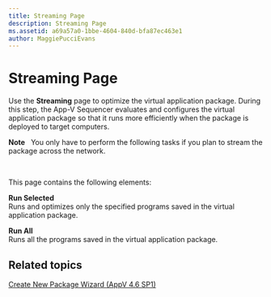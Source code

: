 ```yaml
---
title: Streaming Page
description: Streaming Page
ms.assetid: a69a57a0-1bbe-4604-840d-bfa87ec463e1
author: MaggiePucciEvans
---
```


# Streaming Page


Use the **Streaming** page to optimize the virtual application package. During this step, the App-V Sequencer evaluates and configures the virtual application package so that it runs more efficiently when the package is deployed to target computers.

**Note**  
You only have to perform the following tasks if you plan to stream the package across the network.

 

This page contains the following elements:

<a href="" id="run-selected"></a>**Run Selected**  
Runs and optimizes only the specified programs saved in the virtual application package.

<a href="" id="run-all"></a>**Run All**  
Runs all the programs saved in the virtual application package.

## Related topics


[Create New Package Wizard (AppV 4.6 SP1)](create-new-package-wizard---appv-46-sp1-.md)

 

 





